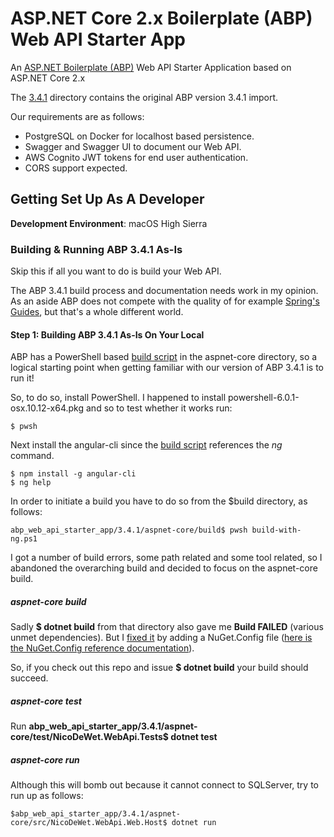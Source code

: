 # ASP.NET Core 2.x Boilerplate (ABP) Web API Starter App

An [ASP.NET Boilerplate (ABP)](https://aspnetboilerplate.com) Web API Starter Application based on ASP.NET Core 2.x

The [3.4.1](3.4.1) directory contains the original ABP version 3.4.1 import.

Our requirements are as follows:

* PostgreSQL on Docker for localhost based persistence.
* Swagger and Swagger UI to document our Web API.
* AWS Cognito JWT tokens for end user authentication.
* CORS support expected.

## Getting Set Up As A Developer ##

**Development Environment**: macOS High Sierra

### Building & Running ABP 3.4.1 As-Is ###

Skip this if all you want to do is build your Web API.

The ABP 3.4.1 build process and documentation needs work in my opinion. As an aside ABP does not compete with the quality of for example [Spring's Guides](https://spring.io/guides), but that's a whole different world.

#### Step 1: Building ABP 3.4.1 As-Is On Your Local ####

ABP has a PowerShell based [build script](3.4.1/aspnet-core/build/build-with-ng.ps1) in the aspnet-core directory, so a logical starting point when getting familiar with our version of ABP 3.4.1 is to run it!

So, to do so, install PowerShell. I happened to install powershell-6.0.1-osx.10.12-x64.pkg and so to test whether it works run: 

```
$ pwsh
```

Next install the angular-cli since the [build script](3.4.1/aspnet-core/build/build-with-ng.ps1) references the *ng* command.

```
$ npm install -g angular-cli
$ ng help
```

In order to initiate a build you have to do so from the $build directory, as follows:

```
abp_web_api_starter_app/3.4.1/aspnet-core/build$ pwsh build-with-ng.ps1
```

I got a number of build errors, some path related and some tool related, so I abandoned the overarching build and decided to focus on the aspnet-core build.

##### aspnet-core build #####

Sadly **$ dotnet build** from that directory also gave me **Build FAILED** (various unmet dependencies). But I [fixed it](https://github.com/aspnetboilerplate/aspnetboilerplate/issues/2831)
by adding a NuGet.Config file ([here is the NuGet.Config reference documentation](https://docs.microsoft.com/en-gb/nuget/reference/nuget-config-file)).

So, if you check out this repo and issue **$ dotnet build** your build should succeed.

##### aspnet-core test #####

Run **abp_web_api_starter_app/3.4.1/aspnet-core/test/NicoDeWet.WebApi.Tests$ dotnet test**

##### aspnet-core run #####

Although this will bomb out because it cannot connect to SQLServer, try to run up as follows:

```
$abp_web_api_starter_app/3.4.1/aspnet-core/src/NicoDeWet.WebApi.Web.Host$ dotnet run
```